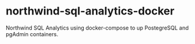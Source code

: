 # northwind-sql-analytics-docker
Northwind SQL Analytics using docker-compose to up PostegreSQL and pgAdmin containers.
